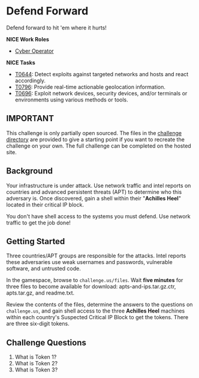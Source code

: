 # Defend Forward

Defend forward to hit 'em where it hurts!

**NICE Work Roles**

- [Cyber Operator](https://niccs.cisa.gov/workforce-development/nice-framework)

**NICE Tasks**

- [T0644](https://niccs.cisa.gov/workforce-development/nice-framework): Detect exploits against targeted networks and hosts and react accordingly.
- [T0796](https://niccs.cisa.gov/workforce-development/nice-framework): Provide real-time actionable geolocation information.
- [T0696](https://niccs.cisa.gov/workforce-development/nice-framework): Exploit network devices, security devices, and/or terminals or environments using various methods or tools.

## IMPORTANT
This challenge is only partially open sourced. The files in the [challenge directory](./challenge) are provided to give a starting point if you want to recreate the challenge on your own. The full challenge can be completed on the hosted site.

## Background

Your infrastructure is under attack. Use network traffic and intel reports on countries and advanced persistent threats (APT) to determine who this adversary is. Once discovered, gain a shell within their "**Achilles Heel**" located in their critical IP block.

You don't have shell access to the systems you must defend. Use network traffic to get the job done!

## Getting Started

Three countries/APT groups are responsible for the attacks. Intel reports these adversaries use weak usernames and passwords, vulnerable software, and untrusted code.

In the gamespace, browse to `challenge.us/files`. Wait **five minutes** for three files to become available for download: apts-and-ips.tar.gz.ctr, apts.tar.gz, and readme.txt.

Review the contents of the files, determine the answers to the questions on `challenge.us`, and gain shell access to the three **Achilles Heel** machines within each country's Suspected Critical IP Block to get the tokens. There are three six-digit tokens.

## Challenge Questions

1. What is Token 1?
2. What is Token 2?
3. What is Token 3?